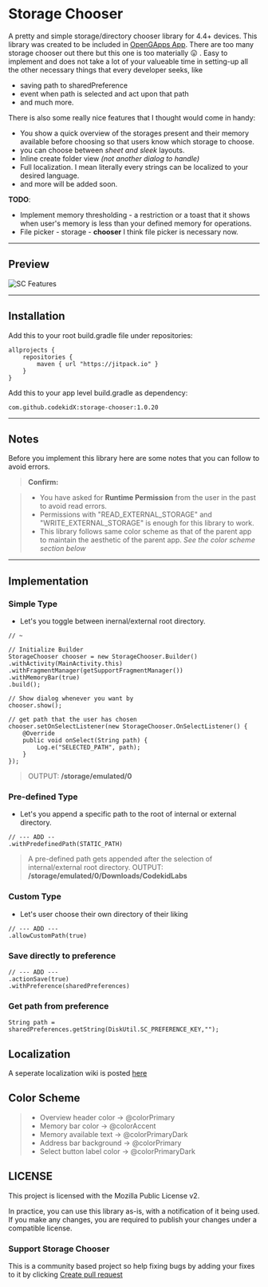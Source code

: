 Storage Chooser
===================


A pretty and simple storage/directory chooser library for 4.4+ devices. This library was created to be included in [OpenGApps App](https://play.google.com/store/apps/details?id=org.opengapps.app). There are too many storage chooser out there but this one is too materially :stuck_out_tongue: . Easy to implement and does not take a lot of your valueable time in setting-up all the other necessary things that every developer seeks, like 

- saving path to sharedPreference
- event when path is selected and act upon that path
- and much more.

There is also some really nice features that I thought would come in handy:

- You show a quick overview of the storages present and their memory available before choosing so that users know which storage to choose.
- you can choose between _sheet and sleek_ layouts.
- Inline create folder view _(not another dialog to handle)_
- Full localization. I mean literally every strings can be localized to your desired language.
- and more will be added soon.

**TODO**:

- Implement memory thresholding - a restriction or a toast that it shows when user's memory is less than your defined memory for operations.
- File picker - storage - **chooser** I think file picker is necessary now.

----------

Preview
-------------

![SC Features](http://i.imgur.com/nmqPJok.gif)

----------

Installation
-------------

Add this to your root build.gradle file under repositories:

    allprojects {
		repositories {
			maven { url "https://jitpack.io" }
		}
	}

Add this to your app level build.gradle as dependency:

    com.github.codekidX:storage-chooser:1.0.20

----------
Notes
-------------

Before you implement this library here are some notes that you can follow to avoid errors.

> **Confirm:**

> - You have asked for **Runtime Permission** from the user in the past to avoid read errors.
> - Permissions with "READ_EXTERNAL_STORAGE" and "WRITE_EXTERNAL_STORAGE" is enough for this library to work.
> - This library follows same color scheme as that of the parent app to maintain the aesthetic of the parent app. _See the color scheme section below_

----------

 Implementation
-------------

### Simple Type

- Let's you toggle between inernal/external root directory.

```
// ~

// Initialize Builder
StorageChooser chooser = new StorageChooser.Builder()
.withActivity(MainActivity.this)
.withFragmentManager(getSupportFragmentManager())
.withMemoryBar(true) 
.build();

// Show dialog whenever you want by
chooser.show();

// get path that the user has chosen
chooser.setOnSelectListener(new StorageChooser.OnSelectListener() {
    @Override
    public void onSelect(String path) {
        Log.e("SELECTED_PATH", path);
    }
});
```

> OUTPUT: **/storage/emulated/0**

### Pre-defined Type

- Let's you append a specific path to the root of internal or external directory.

```
// --- ADD --
.withPredefinedPath(STATIC_PATH)
```

> 
> A pre-defined path gets appended after the selection of internal/external root directory. 
> OUTPUT: **/storage/emulated/0/Downloads/CodekidLabs**

### Custom Type

- Let's user choose their own directory of their liking

```
// --- ADD ---
.allowCustomPath(true)
```

### Save directly to preference

```
// --- ADD ---
.actionSave(true)
.withPreference(sharedPreferences)
```

### Get path from preference

```
String path = sharedPreferences.getString(DiskUtil.SC_PREFERENCE_KEY,"");
```

## Localization

A seperate localization wiki is posted [here](https://github.com/codekidX/storage-chooser/wiki/Localizing-your-Chooser)


## Color Scheme

> - Overview header color ->  @colorPrimary
> - Memory bar color -> @colorAccent
> - Memory available text -> @colorPrimaryDark
> - Address bar background -> @colorPrimary
> - Select button label color -> @colorPrimaryDark

LICENSE
-------------

This project is licensed with the Mozilla Public License v2.

In practice, you can use this library as-is, with a notification of it being used. If you make any changes, you are required to publish your changes under a compatible license.


### Support Storage Chooser

This is a community based project so help fixing bugs by adding your fixes to it by clicking [Create pull request](https://github.com/codekidX/storage-chooser/pull/new/master)

